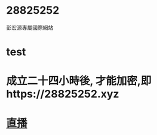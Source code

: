 # 28825252
彭宏源專屬國際網站
# test
# 成立二十四小時後, 才能加密,即https://28825252.xyz
# <a href="https://studio.youtube.com/video/1XPHlZSQ9uQ">直播
# 
